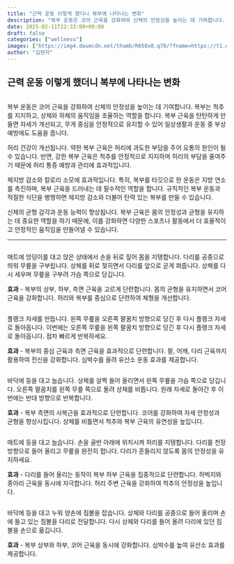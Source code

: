 ```yaml
---
title: "근력 운동 이렇게 했더니 복부에 나타나는 변화"
description: "복부 운동은 코어 근육을 강화하여 신체의 안정성을 높이는 데 기여합니다. 복부는 척추를 지지하고, 상체와 하체의 움직임을 조율하는 역할을 합니다. 복부 근육을 탄탄하게 만들면 자세가 개선되고, 무게 중심을 안정적으로 유지할 수 있어 일상생활과 운동 중 부상 예방에도 도"
date: 2025-02-11T22:33:00+09:00
draft: false
categories: ["wellness"]
images: ["https://img4.daumcdn.net/thumb/R658x0.q70/?fname=https://t1.daumcdn.net/news/202502/11/tenbody/20250211210137213awkv.jpg", "https://t1.daumcdn.net/news/202502/11/tenbody/20250211210137515jgeq.gif", "https://t1.daumcdn.net/news/202502/11/tenbody/20250211210137898ltzz.gif", "https://t1.daumcdn.net/news/202502/11/tenbody/20250211210138219rpyr.gif", "https://t1.daumcdn.net/news/202502/11/tenbody/20250211210138525jwaj.gif"]
author: "김현지"
---
```


<h2 >근력 운동 이렇게 했더니 복부에 나타나는 변화</h2> <figure ><img src="https://img4.daumcdn.net/thumb/R658x0.q70/?fname=https://t1.daumcdn.net/news/202502/11/tenbody/20250211210137213awkv.jpg" alt=""/></figure> <p>복부 운동은 코어 근육을 강화하여 신체의 안정성을 높이는 데 기여합니다. 복부는 척추를 지지하고, 상체와 하체의 움직임을 조율하는 역할을 합니다. 복부 근육을 탄탄하게 만들면 자세가 개선되고, 무게 중심을 안정적으로 유지할 수 있어 일상생활과 운동 중 부상 예방에도 도움을 줍니다.</p> <p>허리 건강이 개선됩니다. 약한 복부 근육은 허리에 과도한 부담을 주어 요통의 원인이 될 수 있습니다. 반면, 강한 복부 근육은 척추를 안정적으로 지지하며 허리의 부담을 줄여주기 때문에 허리 통증 예방과 관리에 효과적입니다.</p> <p>체지방 감소와 칼로리 소모에 효과적입니다. 특히, 복부를 타깃으로 한 운동은 지방 연소를 촉진하며, 복부 근육을 드러내는 데 필수적인 역할을 합니다. 규칙적인 복부 운동과 적절한 식단을 병행하면 체지방 감소와 더불어 탄력 있는 복부를 만들 수 있습니다.</p> <p>신체의 균형 감각과 운동 능력이 향상됩니다. 복부 근육은 몸의 안정성과 균형을 유지하는 데 중요한 역할을 하기 때문에, 이를 강화하면 다양한 스포츠나 활동에서 더 효율적이고 안정적인 움직임을 만들어낼 수 있습니다.</p> <hr /> <figure ><img src="https://t1.daumcdn.net/news/202502/11/tenbody/20250211210137515jgeq.gif" alt=""/></figure> <p>매트에 엉덩이를 대고 앉은 상태에서 손을 뒤로 짚어 몸을 지탱합니다. 다리를 공중으로 띄워 무릎을 구부립니다. 상체를 뒤로 젖히면서 다리를 앞으로 곧게 펴줍니다. 상체를 다시 세우며 무릎을 구부려 가슴 쪽으로 당깁니다.</p> <p><strong>효과</strong> - 복부의 상부, 하부, 측면 근육을 고르게 단련합니다. 몸의 균형을 유지하면서 코어 근육을 강화합니다. 허리와 복부를 중심으로 단련하여 체형을 개선합니다.</p> <figure ><img src="https://t1.daumcdn.net/news/202502/11/tenbody/20250211210137898ltzz.gif" alt=""/></figure> <p>플랭크 자세를 만듭니다. 왼쪽 무릎을 오른쪽 팔꿈치 방향으로 당긴 후 다시 플랭크 자세로 돌아옵니다. 이번에는 오른쪽 무릎을 왼쪽 팔꿈치 방향으로 당긴 후 다시 플랭크 자세로 돌아옵니다. 점차 빠르게 반복하세요.</p> <p><strong>효과</strong> - 복부의 중심 근육과 측면 근육을 효과적으로 단련합니다. 팔, 어깨, 다리 근육까지 활용하여 전신을 강화합니다. 심박수를 올려 유산소 운동 효과를 제공합니다.</p> <figure ><img src="https://t1.daumcdn.net/news/202502/11/tenbody/20250211210138219rpyr.gif" alt=""/></figure> <p>바닥에 등을 대고 눕습니다. 상체를 살짝 들어 올리면서 왼쪽 무릎을 가슴 쪽으로 당깁니다. 오른쪽 팔꿈치를 왼쪽 무릎 쪽으로 돌려 상체를 비틉니다. 원래 자세로 돌아간 후 이번에는 반대 방향으로 반복합니다.</p> <p><strong>효과</strong> - 복부 측면의 사복근을 효과적으로 단련합니다. 코어를 강화하여 자세 안정성과 균형을 향상시킵니다. 상체를 비틀면서 척추와 복부 근육의 유연성을 높입니다.</p> <figure ><img src="https://t1.daumcdn.net/news/202502/11/tenbody/20250211210138525jwaj.gif" alt=""/></figure> <p>매트에 등을 대고 눕습니다. 손을 골반 아래에 위치시켜 허리를 지탱합니다. 다리를 천장 방향으로 들어 올리고 무릎을 완전히 펍니다. 다리가 흔들리지 않도록 몸의 안정성을 유지하세요.</p> <p><strong>효과</strong> - 다리를 들어 올리는 동작이 복부 하부 근육을 집중적으로 단련합니다. 허벅지와 종아리 근육을 동시에 자극합니다. 허리 주변 근육을 강화하여 척추의 안정성을 높입니다.</p> <figure ><img src="https://t1.daumcdn.net/news/202502/11/tenbody/20250211210138884lhvt.gif" alt=""/></figure> <p>바닥에 등을 대고 누워 양손에 짐볼을 잡습니다. 상체와 다리를 공중으로 들어 올리며 손에 들고 있는 짐볼을 다리로 전달합니다. 다시 상체와 다리를 들어 올려 다리에 있던 짐볼을 손으로 옮깁니다.</p> <p><strong>효과</strong> - 복부 상부와 하부, 코어 근육을 동시에 강화합니다. 심박수를 높여 유산소 효과를 제공합니다.</p>